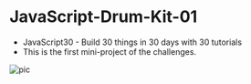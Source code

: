 # JavaScript-Drum-Kit-01

* JavaScript30 - Build 30 things in 30 days with 30 tutorials  
* This is the first mini-project of the challenges.

![pic](https://user-images.githubusercontent.com/43350594/125203579-97c71f80-e281-11eb-8bac-f0e1f98cb0c0.png)
